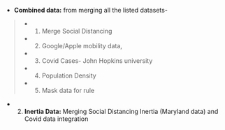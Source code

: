 
* **Combined data:** from merging all the listed datasets- 
> * 1. Merge Social Distancing 
> * 2. Google/Apple mobility data,
> * 3. Covid Cases- John Hopkins university 
> * 4. Population Density 
> * 5. Mask data for rule

* 2. **Inertia Data:** Merging Social Distancing Inertia (Maryland data) and Covid data integration

